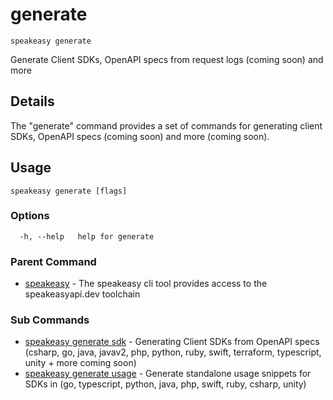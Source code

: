 # generate  
`speakeasy generate`  


Generate Client SDKs, OpenAPI specs from request logs (coming soon) and more  

## Details

The "generate" command provides a set of commands for generating client SDKs, OpenAPI specs (coming soon) and more (coming soon).

## Usage

```
speakeasy generate [flags]
```

### Options

```
  -h, --help   help for generate
```

### Parent Command

* [speakeasy](../README.md)	 - The speakeasy cli tool provides access to the speakeasyapi.dev toolchain
### Sub Commands

* [speakeasy generate sdk](sdk/README.md)	 - Generating Client SDKs from OpenAPI specs (csharp, go, java, javav2, php, python, ruby, swift, terraform, typescript, unity + more coming soon)
* [speakeasy generate usage](usage.md)	 - Generate standalone usage snippets for SDKs in (go, typescript, python, java, php, swift, ruby, csharp, unity)
